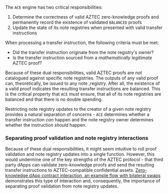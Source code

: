The `ACE` engine has two critical responsibilities:

1. Determine the correctness of valid AZTEC zero-knowledge proofs and permanently record the existence of validated `BALANCED` proofs
2. Update the state of its note registries when presented with valid transfer instructions

When processing a transfer instruction, the following criteria must be met:

-   Did the transfer instruction originate from the note registry's owner?
-   Is the transfer instruction sourced from a _mathematically legitimate_ AZTEC proof?

Because of these dual responsibilities, valid AZTEC proofs are _not_ catalogued against specific note registries. The outputs of any valid proof can, theoretically, be issued to any note ,registry. After all, the existence of a valid proof indicates the resulting transfer instructions are balanced. This is the critical property that `ACE` _must_ ensure, that all of its note registries are balanced and that there is no double spending.

Restricting note registry updates to the creator of a given note registry provides a natural separation of concerns - `ACE` determines whether a transfer instruction _can_ happen and the note registry owner determines whether the instruction _should_ happen.

### Separating proof validation and note registry interactions

Because of these dual responsibilities, it might seem intuitive to roll proof validation and note registry updates into a single function. However, this would undermine one of the key strengths of the AZTEC protocol - that third party dApps can validate zero-knowledge proofs and send the resulting transfer instructions to AZTEC-compatible confidential assets. [Zero-knowledge dApp contract interaction, an example flow with bilateral swaps](#zero-knowledge-dapp-contract-interaction-an-example-flow-with-Swaps) demonstrates this type of interaction and, consequently, the importance of separating proof validation from note registry updates.

